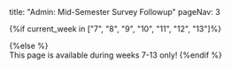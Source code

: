 <frontmatter>
title: "Admin: Mid-Semester Survey Followup"
pageNav: 3
</frontmatter>

{%if current_week in ["7", "8", "9", "10", "11", "12", "13"]%}

<include src="../_module-{{ module }}/mid-semester-survey-results.md" />
    
{%else %}
<br>
This page is available during weeks 7-13 only!
{%endif %}
    